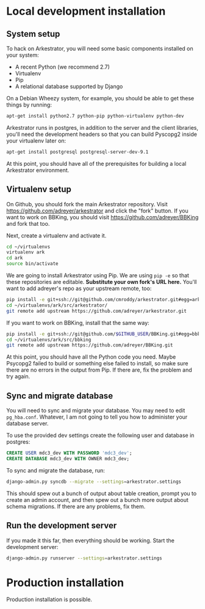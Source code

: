 Local development installation
==============================

System setup
------------

To hack on Arkestrator, you will need some basic components installed on your system:

- A recent Python (we recommend 2.7)
- Virtualenv
- Pip
- A relational database supported by Django

On a Debian Wheezy system, for example, you should be able to get these things by running:

```bash
apt-get install python2.7 python-pip python-virtualenv python-dev
```

Arkestrator runs in postgres, in addition to the server and the client libraries, you'll need the development headers so that you can build Pyscopg2 inside your virtualenv later on:

```bash
apt-get install postgresql postgresql-server-dev-9.1
```

At this point, you should have all of the prerequisites for building a local Arkestrator environment.

Virtualenv setup
----------------

On Github, you should fork the main Arkestrator repository. Visit https://github.com/adreyer/arkestrator and click the "fork" button. If you want to work on BBKing, you should visit https://github.com/adreyer/BBKing and fork that too.

Next, create a virtualenv and activate it.

```bash
cd ~/virtualenvs
virtualenv ark
cd ark
source bin/activate
```

We are going to install Arkestrator using Pip. We are using `pip -e` so that these repositories are editable. **Substitute your own fork's URL here.** You'll want to add adreyer's repo as your upstream remote, too:

```bash
pip install -e git+ssh://git@github.com/cmroddy/arkestrator.git#egg=arkestrator
cd ~/virtualenvs/ark/src/arkestrator/
git remote add upstream https://github.com/adreyer/arkestrator.git
```

If you want to work on BBKing, install that the same way:

```bash
pip install -e git+ssh://git@github.com/$GITHUB_USER/BBKing.git#egg=bbking
cd ~/virtualenvs/ark/src/bbking
git remote add upstream https://github.com/adreyer/BBKing.git
```

At this point, you should have all the Python code you need. Maybe Psycopg2 failed to build or something else failed to install, so make sure there are no errors in the output from Pip. If there are, fix the problem and try again.

Sync and migrate database
-------------------------

You will need to sync and migrate your database. You may need to edit `pg_hba.conf`. Whatever, I am not going to tell you how to administer your database server.

To use the provided dev settings create the following user and database in postgres:

```sql
CREATE USER mdc3_dev WITH PASSWORD 'mdc3_dev';
CREATE DATABASE mdc3_dev WITH OWNER mdc3_dev;
```

To sync and migrate the database, run:

```bash
django-admin.py syncdb --migrate --settings=arkestrator.settings
```

This should spew out a bunch of output about table creation, prompt you to create an admin account, and then spew out a bunch more output about schema migrations. If there are any problems, fix them.

Run the development server
--------------------------

If you made it this far, then everything should be working. Start the development server:

```bash
django-admin.py runserver --settings=arkestrator.settings
```


Production installation
=======================

Production installation is possible.
